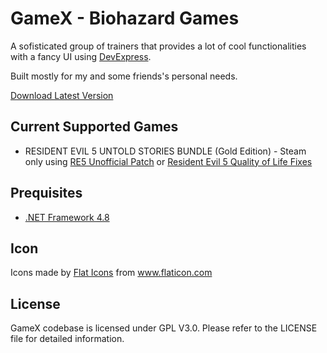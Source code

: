 GameX - Biohazard Games
=======================

A sofisticated group of trainers that provides a lot of cool functionalities with a fancy UI using [DevExpress](https://www.devexpress.com).

Built mostly for my and some friends's personal needs.

[Download Latest Version](https://raw.githubusercontent.com/LuBuCake/GameX/main/GameX/GameX.Versioning/GameX.Launcher.x86/latest.zip)

## Current Supported Games

* RESIDENT EVIL 5 UNTOLD STORIES BUNDLE (Gold Edition) - Steam only using [RE5 Unofficial Patch](https://steamcommunity.com/sharedfiles/filedetails/?id=864823595) or [Resident Evil 5 Quality of Life Fixes](https://steamcommunity.com/sharedfiles/filedetails/?id=1533171339)

## Prequisites

* [.NET Framework 4.8](https://dotnet.microsoft.com/en-us/download/dotnet-framework/net48)

## Icon

<div>Icons made by <a href="https://www.flaticon.com/authors/flat-icons" title="Flat Icons">Flat Icons</a> from <a href="https://www.flaticon.com/" title="Flaticon">www.flaticon.com</a></div>

## License

GameX codebase is  licensed under GPL V3.0.
Please refer to the LICENSE file for detailed information.
